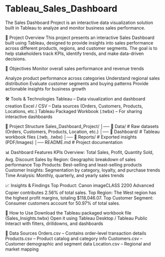 # Tableau_Sales_Dashboard
The Sales Dashboard Project is an interactive data visualization solution built in Tableau to analyze and monitor business sales performance.  

📌 Project Overview
This project presents an interactive Sales Dashboard built using Tableau, designed to provide insights into sales performance across different products, regions, and customer segments. The goal is to help stakeholders track KPIs, identify trends, and make data-driven decisions.

🎯 Objectives
Monitor overall sales performance and revenue trends

Analyze product performance across categories
Understand regional sales distribution
Evaluate customer segments and buying patterns
Provide actionable insights for business growth

🛠️ Tools & Technologies
Tableau – Data visualization and dashboard creation
Excel / CSV – Data sources (Orders, Customers, Products, Locations, etc.)
Tableau Packaged Workbook (.twbx) – For sharing interactive dashboards

📂 Project Structure
Sales_Dashboard_Project/
│── 📁 Data/              # Raw datasets (Orders, Customers, Products, Location, etc.)
│── 📁 Dashboard/         # Tableau workbook files (.twb, .twbx)
│── 📁 Reports/           # Exported insights (PDF/Images)
│── README.md             # Project documentation

📊 Dashboard Features
KPIs Overview: Total Sales, Profit, Quantity Sold, Avg. Discount
Sales by Region: Geographic breakdown of sales performance
Top Products: Best-selling and least-selling products
Customer Insights: Segmentation by category, loyalty, and purchase trends
Time Analysis: Monthly, quarterly, and yearly sales trends

📈 Insights & Findings
Top Product: Canon imageCLASS 2200 Advanced Copier contributes 2.56% of total sales.
Top Region: The West region has the highest profit margins, totaling $118,046.07.
Top Customer Segment: Consumer customers account for 50.97% of total sales.

🚀 How to Use
Download the Tableau packaged workbook file (Sales_Insights.twbx)
Open it using Tableau Desktop / Tableau Public
Interact with filters, drilldowns, and dashboards

📁 Data Sources
Orders.csv – Contains order-level transaction details
Products.csv – Product catalog and category info
Customers.csv – Customer demographic and segment data
Location.csv – Regional and market mapping
